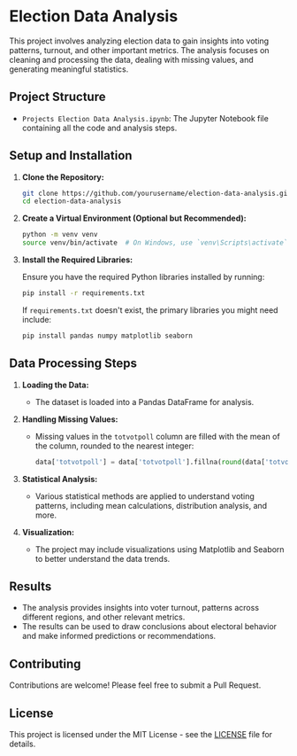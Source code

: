 
# Election Data Analysis

This project involves analyzing election data to gain insights into voting patterns, turnout, and other important metrics. The analysis focuses on cleaning and processing the data, dealing with missing values, and generating meaningful statistics.

## Project Structure

- `Projects Election Data Analysis.ipynb`: The Jupyter Notebook file containing all the code and analysis steps.

## Setup and Installation

1. **Clone the Repository:**

   ```bash
   git clone https://github.com/yourusername/election-data-analysis.git
   cd election-data-analysis
   ```

2. **Create a Virtual Environment (Optional but Recommended):**

   ```bash
   python -m venv venv
   source venv/bin/activate  # On Windows, use `venv\Scripts\activate`
   ```

3. **Install the Required Libraries:**

   Ensure you have the required Python libraries installed by running:

   ```bash
   pip install -r requirements.txt
   ```

   If `requirements.txt` doesn't exist, the primary libraries you might need include:

   ```bash
   pip install pandas numpy matplotlib seaborn
   ```

## Data Processing Steps

1. **Loading the Data:**
   - The dataset is loaded into a Pandas DataFrame for analysis.

2. **Handling Missing Values:**
   - Missing values in the `totvotpoll` column are filled with the mean of the column, rounded to the nearest integer:
     
     ```python
     data['totvotpoll'] = data['totvotpoll'].fillna(round(data['totvotpoll'].mean()))
     ```

3. **Statistical Analysis:**
   - Various statistical methods are applied to understand voting patterns, including mean calculations, distribution analysis, and more.

4. **Visualization:**
   - The project may include visualizations using Matplotlib and Seaborn to better understand the data trends.

## Results

- The analysis provides insights into voter turnout, patterns across different regions, and other relevant metrics.
- The results can be used to draw conclusions about electoral behavior and make informed predictions or recommendations.

## Contributing

Contributions are welcome! Please feel free to submit a Pull Request.

## License

This project is licensed under the MIT License - see the [LICENSE](LICENSE) file for details.
